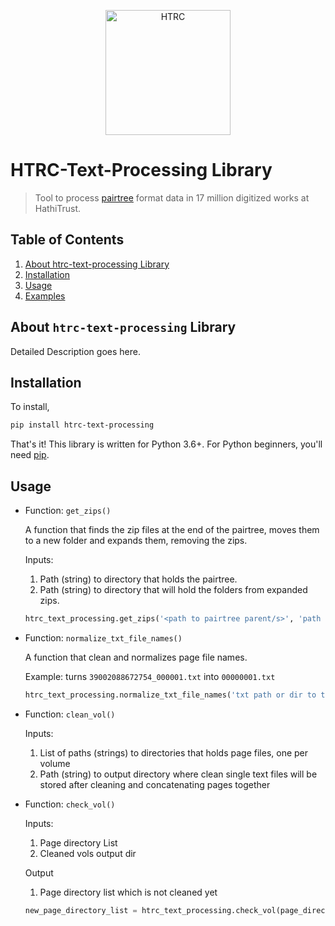 <p align="center">
<a href="https://www.hathitrust.org/htrc"><img src="https://www.hathitrust.org/files/HTRC_logo.jpg" width="200" title="HathiTrust Reseach Center" alt="HTRC"></a>
</p>

# HTRC-Text-Processing Library
>  Tool to process  [pairtree](https://confluence.ucop.edu/display/Curation/PairTree) format data in 17 million digitized works at HathiTrust.
## Table of Contents
1. [About htrc-text-processing Library](#about)
2. [Installation](#install)
3. [Usage](#usage)
4. [Examples](#examples)


## About `htrc-text-processing` Library<a name="about"></a>
Detailed Description goes here.

## Installation <a name="install"></a>

To install,
```bash
pip install htrc-text-processing
```
That's it! This library is written for Python 3.6+. For Python beginners, you'll need [pip](https://pip.pypa.io/en/stable/installing/).
  

## Usage <a name="usage"></a>

* Function: `get_zips()` 

    A function that finds the zip files at the end of the pairtree, moves them to a new folder and expands them, removing the zips.
    
    Inputs:
    
    1. Path (string) to directory that holds the pairtree.
    2. Path (string) to directory that will hold the folders from expanded zips.


    ```python
    htrc_text_processing.get_zips('<path to pairtree parent/s>', 'path to output directory')
    ```
* Function: `normalize_txt_file_names()`

    A function that clean and normalizes page file names.
    
    Example: turns `39002088672754_000001.txt` into `00000001.txt`


    ```python
    htrc_text_processing.normalize_txt_file_names('txt path or dir to txts') 
    ```
  
* Function: `clean_vol()`

    Inputs:
    
    1. List of paths (strings) to directories that holds page files, one per volume
    2. Path (string) to output directory where clean single text files will be stored after cleaning and concatenating pages together
    
    
* Function: `check_vol()`
    
    Inputs: 
    
    1. Page directory List
    2. Cleaned vols output dir
    
    Output 
    
    1. Page directory list which is not cleaned yet
        
    ```python
  new_page_directory_list = htrc_text_processing.check_vol(page_directory_list, clean_vol_out_dir)
    ```
